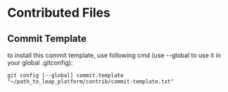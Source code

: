 # Contributed Files

## Commit Template

to install this commit template, use following cmd (use --global to use it in your global .gitconfig):

    git config [--global] commit.template "~/path_to_leap_platform/contrib/commit-template.txt"



